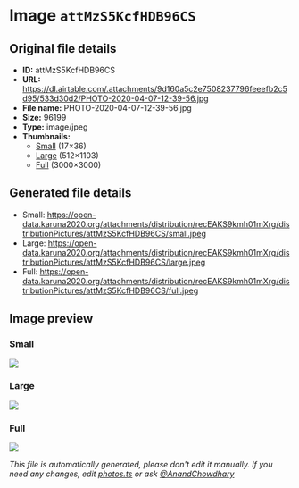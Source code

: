 # Image `attMzS5KcfHDB96CS`

## Original file details

- **ID:** attMzS5KcfHDB96CS
- **URL:** https://dl.airtable.com/.attachments/9d160a5c2e7508237796feeefb2c5d95/533d30d2/PHOTO-2020-04-07-12-39-56.jpg
- **File name:** PHOTO-2020-04-07-12-39-56.jpg
- **Size:** 96199
- **Type:** image/jpeg
- **Thumbnails:**
  - [Small](https://dl.airtable.com/.attachmentThumbnails/5251ceb6a346c4c71394a81424f5299e/29a93b55) (17×36)
  - [Large](https://dl.airtable.com/.attachmentThumbnails/9ac8b870beaefcd28ce03c942467ce2a/94e82ae4) (512×1103)
  - [Full](https://dl.airtable.com/.attachmentThumbnails/8fbd2f250e58b448db3eb68a197f9355/a459a2f7) (3000×3000)

## Generated file details

- Small: https://open-data.karuna2020.org/attachments/distribution/recEAKS9kmh01mXrg/distributionPictures/attMzS5KcfHDB96CS/small.jpeg
- Large: https://open-data.karuna2020.org/attachments/distribution/recEAKS9kmh01mXrg/distributionPictures/attMzS5KcfHDB96CS/large.jpeg
- Full: https://open-data.karuna2020.org/attachments/distribution/recEAKS9kmh01mXrg/distributionPictures/attMzS5KcfHDB96CS/full.jpeg

## Image preview

### Small

![](https://open-data.karuna2020.org/attachments/distribution/recEAKS9kmh01mXrg/distributionPictures/attMzS5KcfHDB96CS/small.jpeg)

### Large

![](https://open-data.karuna2020.org/attachments/distribution/recEAKS9kmh01mXrg/distributionPictures/attMzS5KcfHDB96CS/large.jpeg)

### Full

![](https://open-data.karuna2020.org/attachments/distribution/recEAKS9kmh01mXrg/distributionPictures/attMzS5KcfHDB96CS/full.jpeg)

_This file is automatically generated, please don't edit it manually. If you need any changes, edit [photos.ts](/photos.ts) or ask [@AnandChowdhary](https://github.com/AnandChowdhary)_
